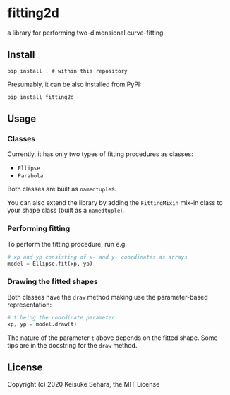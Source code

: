 # fitting2d

a library for performing two-dimensional curve-fitting.

## Install

```
pip install . # within this repository
```

Presumably, it can be also installed from PyPI:

```
pip install fitting2d
```

## Usage

### Classes

Currently, it has only two types of fitting procedures as classes:

- `Ellipse`
- `Parabola`

Both classes are built as `namedtuple`s.

You can also extend the library by adding the `FittingMixin` mix-in class
to your shape class (built as a `namedtuple`).

### Performing fitting

To perform the fitting procedure, run e.g.

```python
# xp and yp consisting of x- and y- coordinates as arrays
model = Ellipse.fit(xp, yp)
```

### Drawing the fitted shapes

Both classes have the `draw` method making use the parameter-based representation:

```python
# t being the coordinate parameter
xp, yp = model.draw(t)
```

The nature of the parameter `t` above depends on the fitted shape.
Some tips are in the docstring for the `draw` method.

## License

Copyright (c) 2020 Keisuke Sehara, the MIT License
